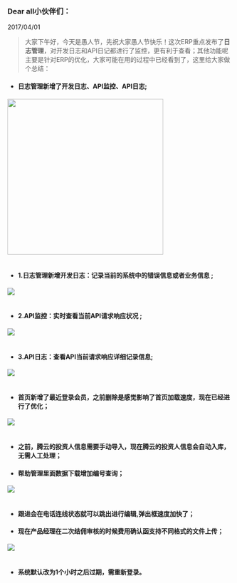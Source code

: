 ﻿<link href="/css/erp_docs.css?v=@ViewBag.Version" rel="stylesheet" />

### Dear all小伙伴们：
2017/04/01
>大家下午好，今天是愚人节，先祝大家愚人节快乐！这次ERP重点发布了<b>日志管理</b>，对开发日志和API日记都进行了监控，更有利于查看；其他功能呢主要是针对ERP的优化，大家可能在用的过程中已经看到了，这里给大家做个总结：

- #### 日志管理新增了<b class="colred">开发日志、API监控、API日志</b>;
<img src="/version/v1/images/1.1.7__0.png" style="height:350px; width:auto;"/><br/><br/>

- #### 1.日志管理新增开发日志：<b class="colred">记录当前的系统中的错误信息或者业务信息 </b>;
<img src="/version/v1/images/1.1.7__1.png" /><br/><br/>

- #### 2.API监控：<b class="colred">实时查看当前API请求响应状况 </b>;
<img src="/version/v1/images/1.1.7__2.png" /><br/><br/>

- #### 3.API日志：<b class="colred">查看API当前请求响应详细记录信息</b>;
<img src="/version/v1/images/1.1.7__3.png" /><br/><br/>

- #### 首页新增了最近登录会员，之前删除是感觉影响了首页加载速度，现在已经进行了优化；
<img src="/version/v1/images/1.1.7_0.png" /><br/><br/>

- #### 之前，腾云的投资人信息需要手动导入，现在腾云的投资人信息会自动入库，无需人工处理；

- #### 帮助管理里面数据下载增加<b class="colred">编号查询</b>；
<img src="/version/v1/images/1.1.7_1.png" /><br/><br/>

- #### 跟进会在<b class="colred">电话连线状态就可以跳出进行编辑,弹出框速度加快了</b>；

- #### 现在产品经理在二次结佣审核的时候<b class="colred">费用确认函支持不同格式的文件上传</b>；
<img src="/version/v1/images/1.1.7_2.png" /><br/><br/>

- #### 系统默认改为<b class="colred">1个小时</b>之后过期，需重新登录。


